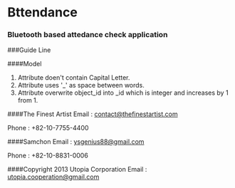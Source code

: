 Bttendance
=================
### Bluetooth based attedance check application

###Guide Line

####Model

1. Attribute doen't contain Capital Letter.
2. Attribute uses '_' as space between words.
3. Attribute overwrite object_id into _id which is integer and increases by 1 from 1.


####The Finest Artist
Email : contact@thefinestartist.com

Phone : +82-10-7755-4400

####Samchon
Email : ysgenius88@gmail.com

Phone : +82-10-8831-0006

####Copyright 2013 Utopia Corporation
Email : utopia.cooperation@gmail.com


